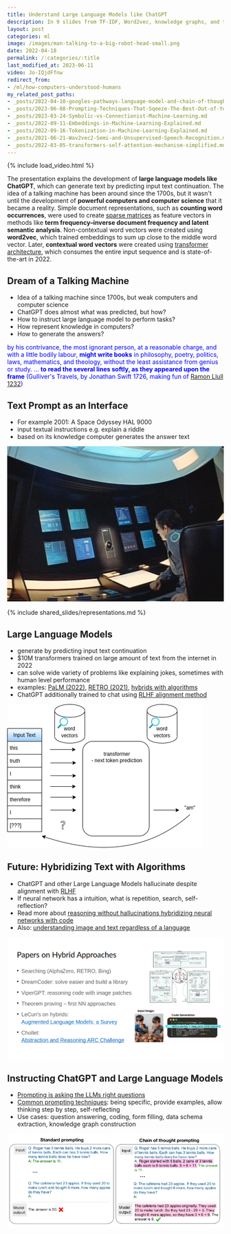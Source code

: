 ```yaml
---
title: Understand Large Language Models like ChatGPT
description: In 9 slides from TF-IDF, Word2vec, knowledge graphs, and transformers to LLMs and ChatGPT basics explained.
layout: post
categories: ml
image: /images/man-talking-to-a-big-robot-head-small.png
date: 2022-04-18
permalink: /:categories/:title
last_modified_at: 2023-06-11
video: Jo-IQjdFfnw
redirect_from:
- /ml/how-computers-understood-humans
my_related_post_paths:
- _posts/2022-04-10-googles-pathways-language-model-and-chain-of-thought.md
- _posts/2023-06-08-Prompting-Techniques-That-Sqeeze-The-Best-Out-of-Your-LLM.md
- _posts/2023-03-24-Symbolic-vs-Connectionist-Machine-Learning.md
- _posts/2022-09-11-Embeddings-in-Machine-Learning-Explained.md
- _posts/2022-09-16-Tokenization-in-Machine-Learning-Explained.md
- _posts/2021-06-21-Wav2vec2-Semi-and-Unsupervised-Speech-Recognition.md
- _posts/2022-03-05-transformers-self-attention-mechanism-simplified.md
---
```




{% include load_video.html %}

The presentation explains the development of **large language models like ChatGPT**, which can generate text by predicting input text continuation. The idea of a talking machine has been around since the 1700s, but it wasn't until the development of **powerful computers and computer science** that it became a reality. Simple document representations, such as **counting word occurrences**, were used to create [sparse matrices](/ml/sparse-matrix-why-and-when) as feature vectors in methods like **term frequency–inverse document frequency and latent semantic analysis**. Non-contextual word vectors were created using **word2vec**, which trained embeddings to sum up close to the middle word vector. Later, **contextual word vectors** were created using [transformer architecture](/ml/transformers-self-attention-mechanism-simplified), which consumes the entire input sequence and is state-of-the-art in 2022.



## Dream of a Talking Machine
- Idea of a talking machine since 1700s, but weak computers and computer science
- ChatGPT does almost what was predicted, but how?
- How to instruct large language model to perform tasks?
- How represent knowledge in computers?
- How to generate the answers?

<p style="color: blue">
by his contrivance, the most ignorant person, at a reasonable charge, and with a little bodily labour, <b>might write books</b> in philosophy, poetry, politics, laws, mathematics, and theology, without the least assistance from genius or study.
... <b>to read the several lines softly, as they appeared upon the frame</b>
(Gulliver's Travels, by Jonathan Swift 1726, making fun of <a href="https://www.researchgate.net/publication/221502602_Llull_as_Computer_Scientist_or_Why_Llull_Was_One_of_Us">Ramon Llull 1232</a>)
</p>


## Text Prompt as an Interface
- For example 2001: A Space Odyssey HAL 9000
- input textual instructions e.g. explain a riddle
- based on its knowledge computer generates the answer text 

![2001 A Space Odyssey HAL-9000 Interface](/images/2001-A-Space-Odyssey-HAL-9000-Interface-3.png)


{% include shared_slides/representations.md %}


## Large Language Models
- generate by predicting input text continuation
- $10M transformers trained on large amount of text from the internet in 2022
- can solve wide variety of problems like explaining jokes, sometimes with human level performance
- examples: [PaLM (2022)](/ml/googles-pathways-language-model-and-chain-of-thought), [RETRO (2021)](/ml/DeepMinds-RETRO-Transformer-Model), [hybrids with algorithms](/ml/Symbolic-vs-Connectionist-Machine-Learning)
- ChatGPT additionally trained to chat using [RLHF alignment method](https://arxiv.org/abs/2009.01325)

![transformer next token prediction](/images/transformer-from-word2vec-next-token.jpg)



## Future: Hybridizing Text with Algorithms
- ChatGPT and other Large Language Models hallucinate despite alignment with [RLHF](https://arxiv.org/abs/2009.01325)
- If neural network has a intuition, what is repetition, search, self-reflection?
- Read more about [reasoning without hallucinations hybridizing neural networks with code](/ml/Symbolic-vs-Connectionist-Machine-Learning)
- Also: [understanding image and text regardless of a language](/ml/Multimodal-Image-Text-Classification)


![hybridizing neural networks with code](/images/hybrid-symbolic-connectionist-papers.png)



## Instructing ChatGPT and Large Language Models
- [Prompting is asking the LLMs right questions](/ml/Prompting-Techniques-That-Sqeeze-The-Best-Out-of-Your-LLM)
- [Common prompting techniques](/ml/Prompting-Techniques-That-Sqeeze-The-Best-Out-of-Your-LLM): being specific, provide examples, allow thinking step by step, self-reflecting
- Use cases: question answering, coding, form filling, data schema extraction, knowledge graph construction 

![chain-of-thought prompting technique](/images/palm-chain-of-though-prompting.png)
